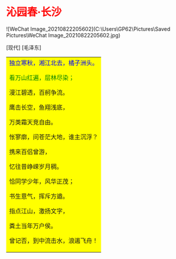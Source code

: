 # <font color="red">沁园春·长沙</font>

![WeChat Image_20210822205602](C:\Users\GP62\Pictures\Saved Pictures\WeChat Image_20210822205602.jpg)

[现代] [毛泽东]
<table><tr><td bgcolor="yellow">
<font color="blue">独立寒秋，湘江北去，橘子洲头。</font>

<font color="green">看万山红遍，层林尽染；</font>

漫江碧透，百舸争流。

鹰击长空，鱼翔浅底，

万类霜天竞自由。

怅寥廓，问苍茫大地，谁主沉浮？

携来百侣曾游，

忆往昔峥嵘岁月稠。

恰同学少年，风华正茂；

书生意气，挥斥方遒。

指点江山，激扬文字，

粪土当年万户侯。

曾记否，到中流击水，浪遏飞舟！</td></tr></table>

